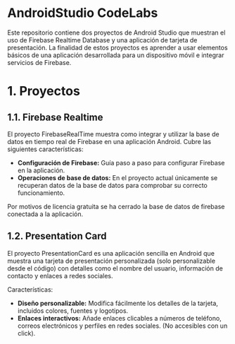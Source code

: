 # AndroidStudio CodeLabs

Este repositorio contiene dos proyectos de Android Studio que muestran el uso de Firebase Realtime Database y una aplicación de tarjeta de presentación. La finalidad de estos proyectos es aprender a usar elementos básicos de una aplicación desarrollada para un dispositivo móvil e integrar servicios de Firebase.

# 1. Proyectos

## 1.1. Firebase Realtime

El proyecto FirebaseRealTime muestra como integrar y utilizar la base de datos en tiempo real de Firebase en una aplicación Android. Cubre las siguientes características:

* **Configuración de Firebase:** Guía paso a paso para configurar Firebase en la aplicación.
* **Operaciones de base de datos:** En el proyecto actual únicamente se recuperan datos de la base de datos para comprobar su correcto funcionamiento.

Por motivos de licencia gratuita se ha cerrado la base de datos de firebase conectada a la aplicación.

## 1.2. Presentation Card

El proyecto PresentationCard es una aplicación sencilla en Android que muestra una tarjeta de presentación personalizada (solo personalizable desde el código) con detalles como el nombre del usuario, información de contacto y enlaces a redes sociales.

Características:
* **Diseño personalizable:** Modifica fácilmente los detalles de la tarjeta, incluidos colores, fuentes y logotipos.
* **Enlaces interactivos:** Añade enlaces clicables a números de teléfono, correos electrónicos y perfiles en redes sociales. (No accesibles con un click).
